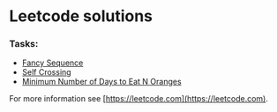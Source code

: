 # Leetcode solutions

### Tasks:
* [Fancy Sequence](./FancySequence/README.md)
* [Self Crossing](./SelfCrossing/README.md)
* [Minimum Number of Days to Eat N Oranges](./MinimumNumberOfDaysToEatNOranges/)

For more information see [https://leetcode.com](https://leetcode.com). 